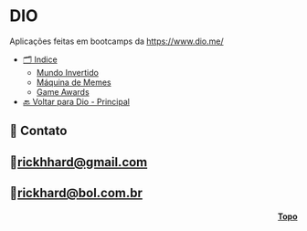 <p align="center" id="topo"> 

# DIO
Aplicações feitas em bootcamps da https://www.dio.me/


* [🗂️ Indice](#funciona)
    * [Mundo Invertido](https://github.com/RickHardBR/DIO/tree/main/Mundo-Invertido-Dio)
    * [Máquina de Memes](https://github.com/RickHardBR/DIO/tree/main/maquinaDeMeme)
    * [Game Awards](https://github.com/RickHardBR/DIO/tree/main/dio-game-awards)
* [🔙 Voltar para Dio - Principal](https://github.com/RickHardBR/DIO)

## 💛 Contato

## 📧rickhhard@gmail.com

## 📧rickhard@bol.com.br

<h4 align="right"><a href="#topo">Topo</a></h4>
